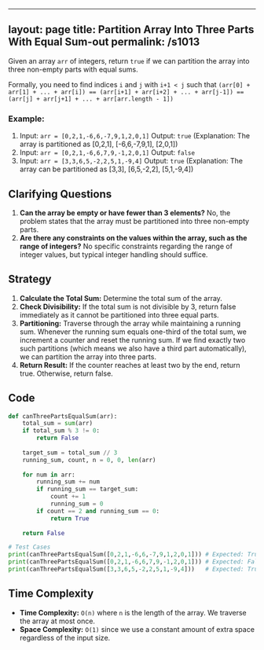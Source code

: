 
---
layout: page
title:  Partition Array Into Three Parts With Equal Sum-out
permalink: /s1013
---

Given an array `arr` of integers, return `true` if we can partition the array into three non-empty parts with equal sums.

Formally, you need to find indices `i` and `j` with `i+1 < j` such that `(arr[0] + arr[1] + ... + arr[i]) == (arr[i+1] + arr[i+2] + ... + arr[j-1]) == (arr[j] + arr[j+1] + ... + arr[arr.length - 1])`

### Example:

1. Input: `arr = [0,2,1,-6,6,-7,9,1,2,0,1]`
   Output: `true` (Explanation: The array is partitioned as [0,2,1], [-6,6,-7,9,1], [2,0,1])
2. Input: `arr = [0,2,1,-6,6,7,9,-1,2,0,1]`
   Output: `false`
3. Input: `arr = [3,3,6,5,-2,2,5,1,-9,4]`
   Output: `true` (Explanation: The array can be partitioned as [3,3], [6,5,-2,2], [5,1,-9,4])

## Clarifying Questions

1. **Can the array be empty or have fewer than 3 elements?** No, the problem states that the array must be partitioned into three non-empty parts.
2. **Are there any constraints on the values within the array, such as the range of integers?** No specific constraints regarding the range of integer values, but typical integer handling should suffice.

## Strategy

1. **Calculate the Total Sum:** Determine the total sum of the array.
2. **Check Divisibility:** If the total sum is not divisible by 3, return false immediately as it cannot be partitioned into three equal parts.
3. **Partitioning:** Traverse through the array while maintaining a running sum. Whenever the running sum equals one-third of the total sum, we increment a counter and reset the running sum. If we find exactly two such partitions (which means we also have a third part automatically), we can partition the array into three parts.
4. **Return Result:** If the counter reaches at least two by the end, return true. Otherwise, return false.

## Code

```python
def canThreePartsEqualSum(arr):
    total_sum = sum(arr)
    if total_sum % 3 != 0:
        return False
    
    target_sum = total_sum // 3
    running_sum, count, n = 0, 0, len(arr)
    
    for num in arr:
        running_sum += num
        if running_sum == target_sum:
            count += 1
            running_sum = 0
        if count == 2 and running_sum == 0:
            return True
    
    return False

# Test Cases
print(canThreePartsEqualSum([0,2,1,-6,6,-7,9,1,2,0,1])) # Expected: True
print(canThreePartsEqualSum([0,2,1,-6,6,7,9,-1,2,0,1])) # Expected: False
print(canThreePartsEqualSum([3,3,6,5,-2,2,5,1,-9,4]))   # Expected: True
```

## Time Complexity

- **Time Complexity:** `O(n)` where `n` is the length of the array. We traverse the array at most once.
- **Space Complexity:** `O(1)` since we use a constant amount of extra space regardless of the input size.